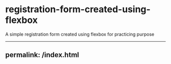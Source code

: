 # registration-form-created-using-flexbox
A simple registration form created using flexbox for practicing purpose

---
permalink: /index.html
---
